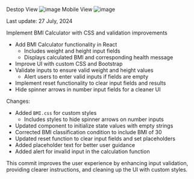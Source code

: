 Destop View
![image](https://github.com/user-attachments/assets/0e9415f9-cfd0-4376-b9e4-cef653e123b5)
Mobile View
![image](https://github.com/user-attachments/assets/e08ee8a2-fb36-4637-93ca-af8caf1f311e)

Last update: 27 July, 2024

Implement BMI Calculator with CSS and validation improvements

- Add BMI Calculator functionality in React
  - Includes weight and height input fields
  - Displays calculated BMI and corresponding health message
- Improve UI with custom CSS and Bootstrap
- Validate inputs to ensure valid weight and height values
  - Alert users to enter valid inputs if fields are empty
- Implement reset functionality to clear input fields and results
- Hide spinner arrows in number input fields for a cleaner UI

Changes:
- Added `BMI.css` for custom styles
  - Includes styles to hide spinner arrows on number inputs
- Updated component to initialize state values with empty strings
- Corrected BMI classification condition to include BMI of 30
- Updated reset function to clear input fields and set placeholders
- Added placeholder text for better user guidance
- Added alert for invalid input in the calculation function

This commit improves the user experience by enhancing input validation, providing clearer instructions, and cleaning up the UI with custom styles.
